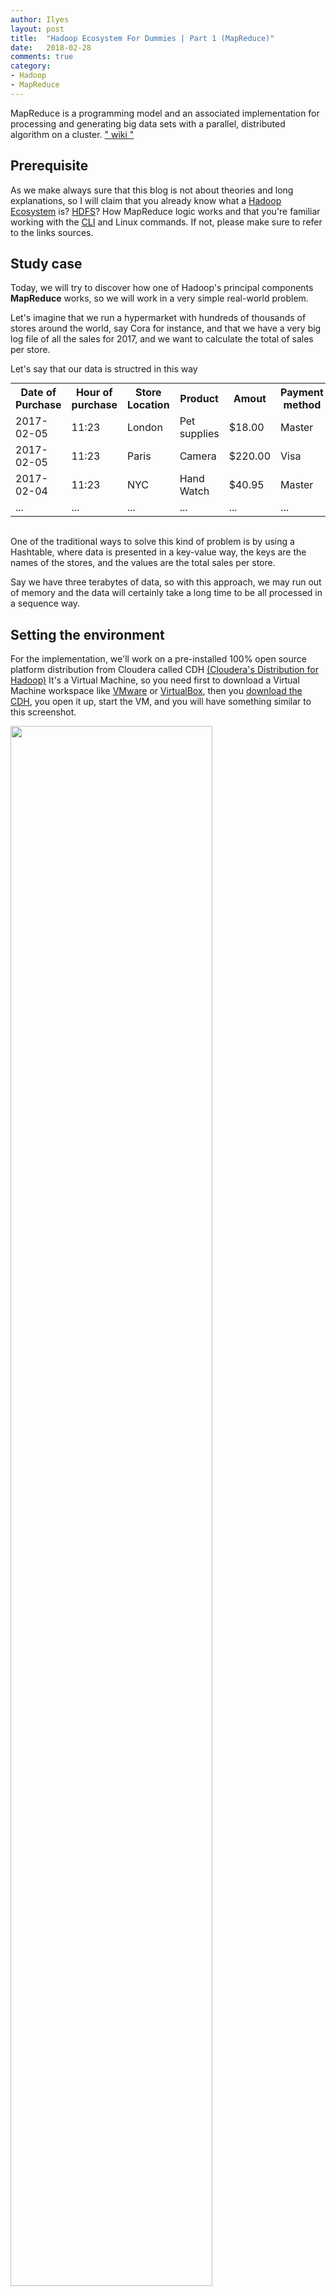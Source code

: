 ```yaml
---
author: Ilyes
layout: post
title:  "Hadoop Ecosystem For Dummies | Part 1 (MapReduce)"
date:   2018-02-28
comments: true
category:
- Hadoop
- MapReduce
---
```


MapReduce is a programming model and an associated implementation for processing and generating big data sets with a parallel, distributed algorithm on a cluster. [" wiki "](https://en.wikipedia.org/wiki/MapReduce "Wikipedia")

## Prerequisite
As we make always sure that this blog is not about theories and long explanations, so I will claim that you already know what a [Hadoop Ecosystem](https://hadoopecosystemtable.github.io/) is? [HDFS](https://wiki.apache.org/hadoop/HDFS)? How MapReduce logic works and that you're familiar working with the [CLI](https://en.wikipedia.org/wiki/CLI) and Linux commands.
If not, please make sure to refer to the links sources.

## Study case
Today, we will try to discover how one of Hadoop's principal components **MapReduce** works, so we will work in a very simple real-world problem.

Let's imagine that we run a hypermarket with hundreds of thousands of stores around the world, say Cora for instance, and that we have a very big log file of all the sales for 2017, and we want to calculate the total of sales per store.

Let's say that our data is structred in this way
<table style="margin: auto;" >
<tr><th>Date of Purchase</th><th>Hour of purchase</th><th>Store Location</th><th>Product</th><th>Amout</th><th>Payment method</th></tr>
<tr><td>2017-02-05</td><td>11:23</td><td>London</td><td>Pet supplies</td><td>$18.00</td><td>Master</td></tr>
<tr><td>2017-02-05</td><td>11:23</td><td>Paris</td><td>Camera</td><td>$220.00</td><td>Visa</td></tr>
<tr><td>2017-02-04</td><td>11:23</td><td>NYC</td><td>Hand Watch</td><td>$40.95</td><td>Master</td></tr>
<tr><td>...</td><td>...</td><td>...</td><td>...</td><td>...</td><td>...</td></tr>
</table><br>


One of the traditional ways to solve this kind of problem is by using a Hashtable, where data is presented in a key-value way, the keys are the names of the stores, and the values are the total sales per store.

Say we have three terabytes of data, so with this approach, we may run out of memory and the data will certainly take a long time to be all processed in a sequence way.

## Setting the environment
For the implementation, we'll work on a pre-installed 100% open source platform distribution from Cloudera called CDH [(Cloudera's Distribution for Hadoop)](https://www.cloudera.com/products/open-source/apache-hadoop/key-cdh-components.html)
It's a Virtual Machine, so you need first to download a Virtual Machine workspace like [VMware](https://my.vmware.com/fr/web/vmware/downloads) or [VirtualBox](https://www.virtualbox.org/wiki/Downloads), then you [download the CDH](https://www.cloudera.com/downloads.html), you open it up, start the VM, and you will have something similar to this screenshot.

[<img src="/assets/img/blog/Hadoop-For-Dummies-Part1-Mapreduce/CDH_home.jpg" style="height: 80%;width: 80%;"/>](/assets/img/blog/Hadoop-For-Dummies-Part1-Mapreduce/CDH_home.jpg "Figure1. CDH CLI")

## Workspace
First, let's see what we have in the local machine directory...

[<img src="/assets/img/blog/Hadoop-For-Dummies-Part1-Mapreduce/ls_command.jpg" style="height: 80%;width: 80%;"/>](/assets/img/blog/Hadoop-For-Dummies-Part1-Mapreduce/ls_command.jpg "Figure2. local machine directory content")

and here the sub-folders appear, we got two of them, data and code.
Next, let's see how our data looks like by listing a sample of it (e.g. 20 first rows)

[<img src="/assets/img/blog/Hadoop-For-Dummies-Part1-Mapreduce/first_twenty_rows.jpg" style="height: 80%;width: 80%;"/>](/assets/img/blog/Hadoop-For-Dummies-Part1-Mapreduce/first_twenty_rows.jpg "Figure3. First twenty rows of purshases.txt")

Now, let's move our dataset (purshases.txt) to the HDFS and put it inside a directory called inputdata to have it ready to be processed.

[<img src="/assets/img/blog/Hadoop-For-Dummies-Part1-Mapreduce/move_data_to_hdfs.jpg" style="height: 80%;width: 80%;"/>](/assets/img/blog/Hadoop-For-Dummies-Part1-Mapreduce/move_data_to_hdfs.jpg "Figure4. Move dataset to HDFS")

## Solution logic
Since mapReduce output job returns always the result in key-value format, so when we want to find the total sales per store, we're waiting for an output that's something like

<table style="margin: auto;" >
<tr><th>Store Location</th><th>Total Sales</th></tr>
<tr><td>Sydney</td><td>$1008523.00</td></tr>
<tr><td>NYC</td><td>$2214459.00</td></tr>
<tr><td>London</td><td>$7510044.00</td></tr>
<tr><td>...</td><td>...</td></tr>
</table><br>

So for this, we'll write a Mapper code that returns data in a key-value format, where it will list the entire sales but with only the store location and the amount columns.

and then, the Reducer comes after the shuffle and sort step, where it does the sum of the sales for each store location.

## Mapper Code
for the fun part, we'll have our code written in Python.

**Python**

{% highlight python %}
#!/usr/bin/python

# Format of each line is:
# date\ttime\tstore name\titem description\tcost\tmethod of payment
#
# We want elements 2 (store name) and 4 (cost)
# We need to write them out to standard output, separated by a tab

import sys

for line in sys.stdin:
    data = line.strip().split("\t")
    if len(data) == 6:
        date, time, store, item, cost, payment = data
        print "{0}\t{1}".format(store, cost)

{% endhighlight %}

It's so important to test the code before running the complete MapReduce job and applying it to the entire dataset.
One of the cool features in Hadoop streaming is that we can test out mapper.py code just by executing the script, entering some sample data and hitting Ctrl+d to simulate the output. Here's how it looks

[<img src="/assets/img/blog/Hadoop-For-Dummies-Part1-Mapreduce/test_manually.jpg" style="height: 80%;width: 80%;"/>](/assets/img/blog/Hadoop-For-Dummies-Part1-Mapreduce/test_manually.jpg "Figure5. Testing Mapper code Manually")

Even better, we can just build a small set data file and pipe that into the mapper, so let's trying this

[<img src="/assets/img/blog/Hadoop-For-Dummies-Part1-Mapreduce/test_mapper_with_small_data.jpg" style="height: 80%;width: 80%;"/>](/assets/img/blog/Hadoop-For-Dummies-Part1-Mapreduce/test_mapper_with_small_data.jpg "Figure6. Test Mapper With Small Data Locally")

As you can see, it's by accessing Hadoop's an efficient way to test the code rather than running the entire Hadoop job each time we edit the code!

PS: You can find the code on Github [here](https://github.com/ilyeSudo/mapReduce_blog_post)

## Reducer Code
As same as the mapper part, we will see how the reducer code is written in Python language

**Python**
{% highlight python %}
#!/usr/bin/python

import sys

salesTotal = 0
oldKey = None

# Loop around the data
# It will be in the format key\tval
# Where key is the store name, val is the sale amount
#
# All the sales for a particular store will be presented,
# then the key will change and we'll be dealing with the next store

for line in sys.stdin:
    data_mapped = line.strip().split("\t")
    if len(data_mapped) != 2:
        # Something has gone wrong. Skip this line.
        continue

    thisKey, thisSale = data_mapped

    if oldKey and oldKey != thisKey:
        print oldKey, "\t", salesTotal
        oldKey = thisKey;
        salesTotal = 0

    oldKey = thisKey
    salesTotal += float(thisSale)

if oldKey != None:
    print oldKey, "\t", salesTotal

{% endhighlight %}

As we tested the mapper code, we can do exactly the same thing with the reducer code.

PS: You can find the code on Github [here](https://github.com/ilyeSudo/mapReduce_blog_post)

## Test Locally
We are ready to run our entire test locally. The command to do so from inside the code folder is

[<img src="/assets/img/blog/Hadoop-For-Dummies-Part1-Mapreduce/test_mapper_and_reducer_with_small_data.jpg" style="height: 80%;width: 80%;"/>](/assets/img/blog/Hadoop-For-Dummies-Part1-Mapreduce/test_mapper_and_reducer_with_small_data.jpg "Figure7. Test Mapper and Reducer code With Small Data Locally")

Let's break this down into pieces.
We use cat to access the entire content of test_in.txt. The | command says to take the standard output of the command on the left (cat) and feed it as standard input to the command on the right. This way the mapper script receives as standard input the contents of our file and it can read it line by line.

We then pass the output of our mapper (lines of key-value pairs) to the sort utility. This will sort the output so that all rows with the same key
are grouped together. Note that when running a Hadoop job, we don’t need to worry about sorting our results, because Hadoop does that for us (during the shuffle-sort phase). Here we need to include it since we
are testing our mapper and reducer locally.

We then input the sorted key-value pairs into the reducer. It then prints (as standard output, on the terminal) the final reduced output. Alternatively, we can save it to a file by appending the >> test_out.txt command at the end.

Great! We have obtained some reasonable results based on our small sample of 100 records. We can now proceed to run the job on Hadoop with the complete data set with more confidence.

## Running Hadoop job
Here the fun part comes, while having our code ready to go, we launch the Hadoop job simply by typing this long command

[<img src="/assets/img/blog/Hadoop-For-Dummies-Part1-Mapreduce/entire_hadoop_job.jpg" style="height: 80%;width: 80%;"/>](/assets/img/blog/Hadoop-For-Dummies-Part1-Mapreduce/entire_hadoop_job.jpg "Figure8. Run The Entire Hadoop Job")

While the command being executed, we could follow the process by acceessing hadoop's web application running in the localhost **http://localhost:50050/jobtracker.jsp**

[<img src="/assets/img/blog/Hadoop-For-Dummies-Part1-Mapreduce/gui_localhost.jpg" style="height: 80%;width: 80%;"/>](/assets/img/blog/Hadoop-For-Dummies-Part1-Mapreduce/gui_localhost.jpg "Figure9. Hadoop Web App GUI")

As the Figure8 shows, the job's output is stored in joboutput, we access it by typing ```$ hadoop fs -cat joboutput/part-00000
```

[<img src="/assets/img/blog/Hadoop-For-Dummies-Part1-Mapreduce/displaying_joboutput.jpg" style="height: 80%;width: 80%;"/>](/assets/img/blog/Hadoop-For-Dummies-Part1-Mapreduce/displaying_joboutput.jpg "Figure10. Displaying Job Output")

So here we come to the end of this post, hope you had a clearer idea how MapReduce job workes.
In the next blog posts, we'll walk through the other technologies of Hadoop's ecosystem.

PS: You can find the code on Github [here](https://github.com/ilyeSudo/mapReduce_blog_post)
